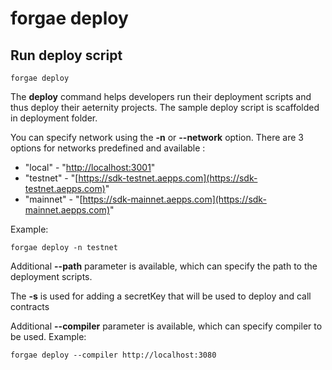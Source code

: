 # forgae deploy

## Run deploy script

```text
forgae deploy
```

The **deploy** command helps developers run their deployment scripts and thus deploy their aeternity projects. The sample deploy script is scaffolded in deployment folder.

You can specify network using the **-n** or **--network** option. There are 3 options for networks predefined and available :

* "local" - "[http://localhost:3001](http://localhost:3001)"
* "testnet" - "[https://sdk-testnet.aepps.com](https://sdk-testnet.aepps.com)"
* "mainnet" - "[https://sdk-mainnet.aepps.com](https://sdk-mainnet.aepps.com)"

Example:

```text
forgae deploy -n testnet
```

Additional **--path** parameter is available, which can specify the path to the deployment scripts.

The **-s** is used for adding a secretKey that will be used to deploy and call contracts

Additional **--compiler** parameter is available, which can specify compiler to be used. Example:

```text
forgae deploy --compiler http://localhost:3080
```

